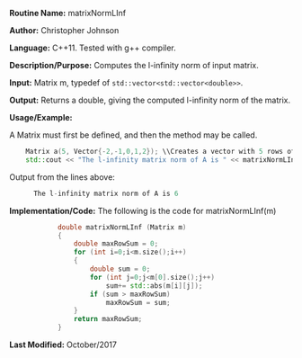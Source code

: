 **Routine Name:** matrixNormLInf

**Author:** Christopher Johnson

**Language:** C++11. Tested with g++ compiler.

**Description/Purpose:** 
Computes the l-infinity norm of input matrix.

**Input:**
Matrix m, typedef of `std::vector<std::vector<double>>`.

**Output:**
Returns a double, giving the computed l-infinity norm of the matrix.

**Usage/Example:**

A Matrix must first be defined, and then the method may be called.
```C++
    Matrix a(5, Vector{-2,-1,0,1,2}); \\Creates a vector with 5 rows of [-2,-1,0,-1,-2]
    std::cout << "The l-infinity matrix norm of A is " << matrixNormLInf(a) << std::endl;
```
Output from the lines above:
```c++
      The l-infinity matrix norm of A is 6
```


**Implementation/Code:** The following is the code for matrixNormLInf(m)
```c++
			double matrixNormLInf (Matrix m)
			{
				double maxRowSum = 0;
				for (int i=0;i<m.size();i++)
				{
					double sum = 0;
					for (int j=0;j<m[0].size();j++)
						sum+= std::abs(m[i][j]);
					if (sum > maxRowSum)
						maxRowSum = sum;
				}
				return maxRowSum;
			}
```
**Last Modified:** October/2017
